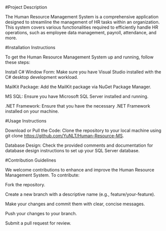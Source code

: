 #Project Description

The Human Resource Management System is a comprehensive application designed to streamline the management of HR tasks within an organization. This system covers various functionalities required to efficiently handle HR operations, such as employee data management, payroll, attendance, and more.

#Installation Instructions

To get the Human Resource Management System up and running, follow these steps:

Install C# Window Form: Make sure you have Visual Studio installed with the C# desktop development workload.

MailKit Package: Add the MailKit package via NuGet Package Manager.

MS SQL: Ensure you have Microsoft SQL Server installed and running.

.NET Framework: Ensure that you have the necessary .NET Framework installed on your machine.

#Usage Instructions

Download or Pull the Code: Clone the repository to your local machine using git clone https://github.com/YuNLT/Human-Resource-MS.

Database Design: Check the provided comments and documentation for database design instructions to set up your SQL Server database.

#Contribution Guidelines

We welcome contributions to enhance and improve the Human Resource Management System. To contribute:

Fork the repository.

Create a new branch with a descriptive name (e.g., feature/your-feature).

Make your changes and commit them with clear, concise messages.

Push your changes to your branch.

Submit a pull request for review.
